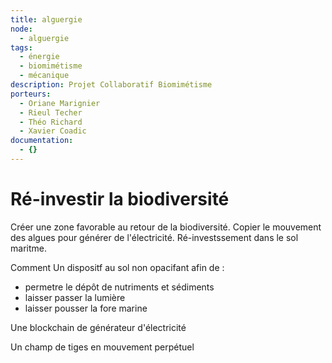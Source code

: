 ```yaml
---
title: alguergie
node:
  - alguergie
tags:
  - énergie
  - biomimétisme
  - mécanique
description: Projet Collaboratif Biomimétisme
porteurs:
  - Oriane Marignier
  - Rieul Techer
  - Théo Richard
  - Xavier Coadic
documentation:
  - {}
---
```

# Ré-investir la biodiversité

Créer une zone favorable au retour de la biodiversité. Copier le mouvement des algues pour générer de l'électricité. Ré-investssement dans le sol maritme.

Comment
Un dispositf au sol non opacifant afin de :
- permetre le dépôt de nutriments et sédiments
- laisser passer la lumière
- laisser pousser la fore marine

Une blockchain de générateur d'électricité

Un champ de tiges en mouvement perpétuel
